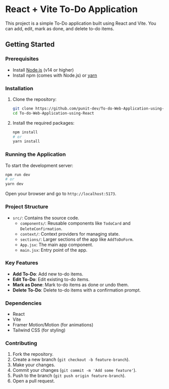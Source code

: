 # React + Vite To-Do Application

This project is a simple To-Do application built using React and Vite. You can add, edit, mark as done, and delete to-do items.

## Getting Started

### Prerequisites

- Install [Node.js](https://nodejs.org/) (v14 or higher)
- Install npm (comes with Node.js) or [yarn](https://yarnpkg.com/)

### Installation

1. Clone the repository:

   ```sh
   git clone https://github.com/punit-dev/To-do-Web-Application-using-React.git
   cd To-do-Web-Application-using-React
   ```

2. Install the required packages:
   ```sh
   npm install
   # or
   yarn install
   ```

### Running the Application

To start the development server:

```sh
npm run dev
# or
yarn dev
```

Open your browser and go to `http://localhost:5173`.

### Project Structure

- `src/`: Contains the source code.
  - `components/`: Reusable components like `TodoCard` and `DeleteConfirmation`.
  - `context/`: Context providers for managing state.
  - `sections/`: Larger sections of the app like `AddToDoForm`.
  - `App.jsx`: The main app component.
  - `main.jsx`: Entry point of the app.

### Key Features

- **Add To-Do**: Add new to-do items.
- **Edit To-Do**: Edit existing to-do items.
- **Mark as Done**: Mark to-do items as done or undo them.
- **Delete To-Do**: Delete to-do items with a confirmation prompt.

### Dependencies

- React
- Vite
- Framer Motion/Motion (for animations)
- Tailwind CSS (for styling)

### Contributing

1. Fork the repository.
2. Create a new branch (`git checkout -b feature-branch`).
3. Make your changes.
4. Commit your changes (`git commit -m 'Add some feature'`).
5. Push to the branch (`git push origin feature-branch`).
6. Open a pull request.
